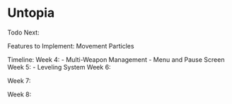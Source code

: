# Untopia

Todo Next:

Features to Implement:
  Movement Particles

Timeline:
  Week 4: 
    - Multi-Weapon Management
    - Menu and Pause Screen
  Week 5:
    - Leveling System
  Week 6:
  
  Week 7:
  
  Week 8:
 
